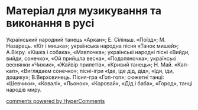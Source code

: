 <div id="hypercomments_widget" class="js-hypercomments-widget invisible"></div>

# Матеріал для музикування  та виконання в русі

Український народний танець «Аркан»; Е. Сіліньш. «Поїзд»; М. Назарець. «Кіт і мишка»; українська народна пісня «Танок мишей»; А.Вієру. «Кішка і собака», «Мавпочка»; українські народні пісні «Вийди, вийди, сонечко», «Ой прийшла весна», «Подоляночка»; українські веснянки «Чижик», «Жайвір прилетів», «Кривий танець»; Н. Май. «Кап-кап», «Виглядаєм сонечко»; пісні-ігри «Іде, іде дід, дід», «Іди, іди, дощику»; В.Верховинець. Пісня-гра «Гоп-гоп»; сюжетні танці: «Шевчики», «Ковалі», «Льонок», «Коровай», «Дід і баба», «Город», танці народів миру.

<div class="js-hypercomments-container">
    <a href="http://hypercomments.com" class="hc-link" title="comments widget">comments powered by HyperComments</a>
</div>